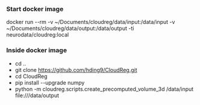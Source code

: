 ### Start docker image
docker run --rm -v ~/Documents/cloudreg/data/input:/data/input -v ~/Documents/cloudreg/data/output:/data/output -ti neurodata/cloudreg:local

### Inside docker image
- cd ..
- git clone https://github.com/hding9/CloudReg.git
- cd CloudReg
- pip install --upgrade numpy
- python -m cloudreg.scripts.create_precomputed_volume_3d /data/input file:///data/output
